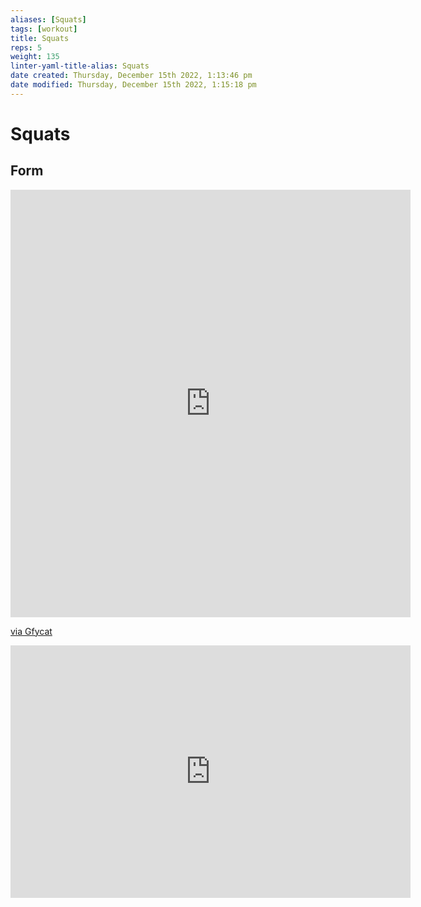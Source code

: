 ```yaml
---
aliases: [Squats]
tags: [workout]
title: Squats
reps: 5
weight: 135
linter-yaml-title-alias: Squats
date created: Thursday, December 15th 2022, 1:13:46 pm
date modified: Thursday, December 15th 2022, 1:15:18 pm
---
```


# Squats


## Form

<iframe src='https://gfycat.com/ifr/HonoredFondKawala' frameborder='0' scrolling='no' allowfullscreen width='640' height='684'></iframe><p> <a href="https://gfycat.com/honoredfondkawala">via Gfycat</a></p>

<iframe src='https://gfycat.com/ifr/FrayedDiligentDogwoodclubgall' frameborder='0' scrolling='no' allowfullscreen width='640' height='404'></iframe>
